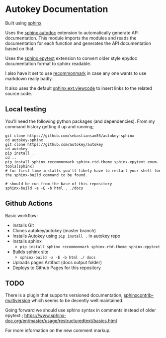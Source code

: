 # Autokey Documentation

Built using [sphinx]().

Uses the [sphinx autodoc](https://www.sphinx-doc.org/en/master/usage/extensions/autodoc.html) extension to automatically generate API documentation. This module imports the modules and reads the documentation for each function and generates the API documentation based on that.

Uses the [sphinx epytext]() extension to convert older style epydoc documentation format to sphinx readable.

I also have it set to use [recommonmark]() in case any one wants to use markdown really badly.

It also uses the default [sphinx.ext.viewcode](https://www.sphinx-doc.org/en/master/usage/extensions/viewcode.html) to insert links to the related source code.




## Local testing
You'll need the following python packages (and dependencies). From my command history getting it up and running;
```
git clone https://github.com/sebastiansam55/autokey-sphinx
cd autokey-sphinx
git clone https://github.com/autokey/autokey
cd autokey
pip install .
cd ..
pip install sphinx recommonmark sphinx-rtd-theme sphinx-epytext enum-tools[sphinx]
# for first time installs you'll likely have to restart your shell for the sphinx-build command to be found.

# should be run from the base of this repository
sphinx-build -a -E -b html . ./docs
```


## Github Actions
Basic workflow:
* Installs Git
* Clones autokey/autokey (master branch)
* Installs Autokey using `pip install .` in autokey repo
* Installs sphinx
    * `pip install sphinx recommonmark sphinx-rtd-theme sphinx-epytext`
* Builds sphinx site
    * `sphinx-build -a -E -b html ./ docs`
* Uploads pages Artifact (docs output folder)
* Deploys to Github Pages for this repository


## TODO
There is a plugin that supports versioned documentation, [sphinxcontrib-multiversion](https://github.com/Holzhaus/sphinx-multiversion) which seems to be decently well maintained.

Going forward we should use sphinx syntax in comments instead of older epytext.;
https://www.sphinx-doc.org/en/master/usage/restructuredtext/basics.html

For more information on the new comment markup.


